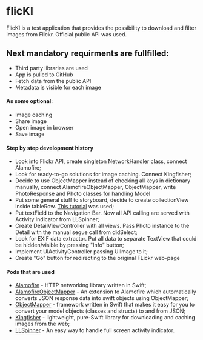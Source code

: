 # flicKI

FlicKI is a test application that provides the possibility to download and filter images from Flickr. Official public API was used.

## Next mandatory requirments are fullfilled:
  - Third party libraries are used
  - App is pulled to GitHub
  - Fetch data from the public API
  - Metadata is visible for each image

#### As some optional:
  - Image caching
  - Share image
  - Open image in browser
  - Save image
 
#### Step by step development history
- Look into Flickr API, create singleton NetworkHandler class, connect Alamofire;
- Look for ready-to-go solutions for image caching. Connect Kingfisher;
- Decide to use ObjectMapper instead of checking all keys in dictionary manually, connect AlamofireObjectMapper, ObjectMapper, write PhotoResponse and Photo classes for handling Model
- Put some general stuff to storyboard, decide to create collectionView inside tableRow. [This tutorial](https://ashfurrow.com/blog/putting-a-uicollectionview-in-a-uitableviewcell-in-swift/) was used;
- Put textField to the Navigation Bar. Now all API calling are served with Activity Indicator from LLSpinner;
- Create DetailViewController with all views. Pass Photo instance to the Detail with the manual segue call from didSelect;
- Look for EXIF data extractor. Put all data to separate TextView that could be hidden/visible by pressing "Info" button;
- Implement UIActivityController passing UIImage to it;
- Create "Go" button for redirecting to the original FLickr web-page


#### Pods that are used
* [Alamofire](https://github.com/Alamofire/Alamofire) - HTTP networking library written in Swift;
* [AlamofireObjectMapper](https://github.com/tristanhimmelman/AlamofireObjectMapper) - An extension to Alamofire which automatically converts JSON response data into swift objects using ObjectMapper;
* [ObjectMapper](https://github.com/Hearst-DD/ObjectMapper) - framework written in Swift that makes it easy for you to convert your model objects (classes and structs) to and from JSON;
* [Kingfisher](https://github.com/onevcat/Kingfisher) - lightweight, pure-Swift library for downloading and caching images from the web;
* [LLSpinner](https://github.com/alaphao/LLSpinner) - An easy way to handle full screen activity indicator.


